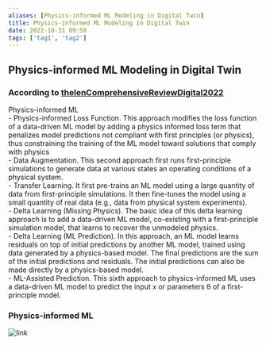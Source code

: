 ```yaml
---
aliases: [Physics-informed ML Modeling in Digital Twin]
title: Physics-informed ML Modeling in Digital Twin
date: 2022-10-31 09:59
tags: ['tag1', 'tag2']
---
```


## Physics-informed ML Modeling in Digital Twin

### According to [thelenComprehensiveReviewDigital2022](../zotero/thelenComprehensiveReviewDigital2022.md)

Physics-informed ML  
    - Physics-informed Loss Function. This approach modifies the loss function of a data-driven ML model by adding a physics informed loss term that penalizes model predictions not compliant with first principles (or physics), thus constraining the training of the ML model toward solutions that comply with physics  
    - Data Augmentation. This second approach first runs first-principle simulations to generate data at various states an operating conditions of a physical system.  
    - Transfer Learning. It first pre-trains an ML model using a large quantity of data from first-principle simulations. It then fine-tunes the model using a small quantity of real data (e.g., data from physical system experiments).  
    - Delta Learning (Missing Physics). The basic idea of this delta learning approach is to add a data-driven ML model, co-existing with a first-principle simulation model, that learns to recover the unmodeled physics.  
    - Delta Learning (ML Prediction). In this approach, an ML model learns residuals on top of initial predictions by another ML model, trained using data generated by a physics-based model. The final predictions are the sum of the initial predictions and residuals. The initial predictions can also be made directly by a physics-based model.  
    - ML-Assisted Prediction. This sixth approach to physics-informed ML uses a data-driven ML model to predict the input x or parameters θ of a first-principle model.

### Physics-informed ML

![link](https://i.imgur.com/KWsnznd.png)
